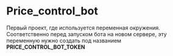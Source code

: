 # Price_control_bot

Первый проект, где используется переменная окружения. Соответственно перед запуском бота на новом сервере, эту переменную нужно создать под названием <b>PRICE_CONTROL_BOT_TOKEN</b>
